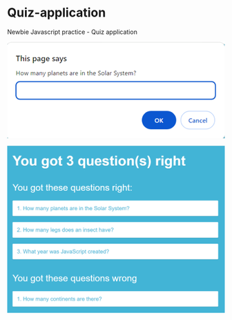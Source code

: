 # Quiz-application
Newbie Javascript practice - Quiz application

![ALT](screenshot3.png)

![ALT](screenshot2.png)

